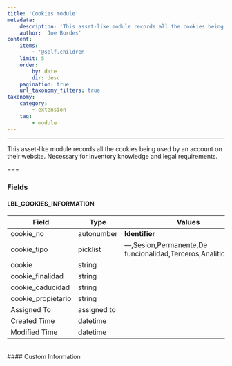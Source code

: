 ```yaml
---
title: 'Cookies module'
metadata:
    description: 'This asset-like module records all the cookies being used by an account on their website. Necessary for inventory knowledge and legal requirements.'
    author: 'Joe Bordes'
content:
    items:
        - '@self.children'
    limit: 5
    order:
        by: date
        dir: desc
    pagination: true
    url_taxonomy_filters: true
taxonomy:
    category:
        - extension
    tag:
        - module
---
```

---
This asset-like module records all the cookies being used by an account on their website. Necessary for inventory knowledge and legal requirements.

===

### Fields

#### LBL_COOKIES_INFORMATION

<table class="table table-striped">
<thead>
<tr class="header">
<th>Field</th>
<th>Type</th>
<th>Values</th>
</tr>
</thead>
<tbody>
<tr>
<td>cookie_no</td>
<td>autonumber</td>
<td><strong>Identifier</strong></td>
</tr>
<tr>
<td>cookie_tipo</td>
<td>picklist</td>
<td>—,Sesion,Permanente,De funcionalidad,Terceros,Analiticas,Otros
</td>
</tr>
<tr>
<td>cookie</td>
<td>string</td>
<td></td>
</tr>
<tr>
<td>cookie_finalidad</td>
<td>string</td>
<td></td>
</tr>
<tr>
<td>cookie_caducidad</td>
<td>string</td>
<td></td>
</tr>
<tr>
<td>cookie_propietario</td>
<td>string</td>
<td></td>
</tr>
<tr>
<td>Assigned To</td>
<td>assigned to</td>
<td></td>
</tr>
<tr>
<td>Created Time</td>
<td>datetime</td>
<td></td>
</tr>
<tr>
<td>Modified Time</td>
<td>datetime</td>
<td></td>
</tr>
</tbody>
</table>
<br>
#### Custom Information